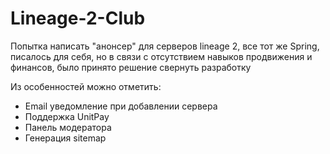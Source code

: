 # Lineage-2-Club

Попытка написать "анонсер" для серверов lineage 2, все тот же Spring, писалось для себя, но в связи с отсутствием навыков продвижения и финансов, было принято решение свернуть разработку

Из особенностей можно отметить:
- Email уведомление при добавлении сервера
- Поддержка UnitPay
- Панель модератора
- Генерация sitemap
